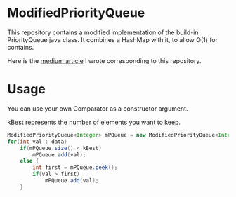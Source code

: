 # ModifiedPriorityQueue
 This repository contains a modified implementation of the build-in PriorityQueue java class. It combines a HashMap with it, to allow O(1) for contains.
 
 Here is the [medium article](https://axel7083.medium.com/solving-k-max-problem-combining-priorityqueue-and-hashmap-data-structure-5ff42e0cf510) I wrote corresponding to this repository.

# Usage

You can use your own Comparator as a constructor argument.

kBest represents the number of elements you want to keep.
```Java
ModifiedPriorityQueue<Integer> mPQueue = new ModifiedPriorityQueue<Integer>(kBest);
for(int val : data)
    if(mPQueue.size() < kBest)
        mPQueue.add(val);
    else {
        int first = mPQueue.peek();
        if(val > first)
            mPQueue.add(val);
    }      
```

